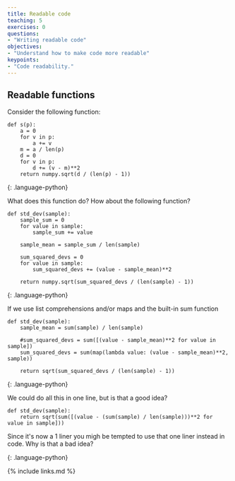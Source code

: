 ```yaml
---
title: Readable code
teaching: 5
exercises: 0
questions:
- "Writing readable code"
objectives:
- "Understand how to make code more readable"
keypoints:
- "Code readability."
---
```

## Readable functions

Consider the following function:

~~~
def s(p):
    a = 0
    for v in p:
        a += v
    m = a / len(p)
    d = 0
    for v in p:
        d += (v - m)**2
    return numpy.sqrt(d / (len(p) - 1))
~~~
{: .language-python}

What does this function do? How about the following function?




~~~
def std_dev(sample):
    sample_sum = 0
    for value in sample:
        sample_sum += value

    sample_mean = sample_sum / len(sample)

    sum_squared_devs = 0
    for value in sample:
        sum_squared_devs += (value - sample_mean)**2

    return numpy.sqrt(sum_squared_devs / (len(sample) - 1))
~~~
{: .language-python}

If we use list comprehensions and/or maps and the built-in sum function
~~~
def std_dev(sample):
    sample_mean = sum(sample) / len(sample)

    #sum_squared_devs = sum([(value - sample_mean)**2 for value in sample])
    sum_squared_devs = sum(map(lambda value: (value - sample_mean)**2, sample))

    return sqrt(sum_squared_devs / (len(sample) - 1))
~~~
{: .language-python}

We could do all this in one line, but is that a good idea?

~~~
def std_dev(sample):
    return sqrt(sum([(value - (sum(sample) / len(sample)))**2 for value in sample]))
~~~

Since it's now a 1 liner you migh be tempted to use that one liner instead in code. Why is that a bad idea?


{: .language-python}



{% include links.md %}
